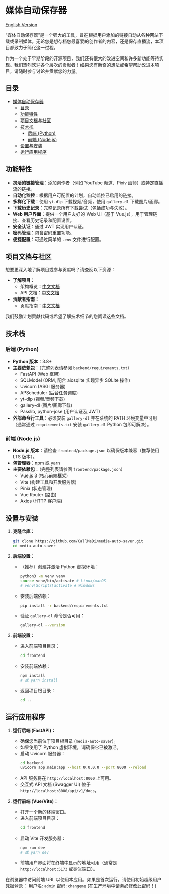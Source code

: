 # 媒体自动保存器

[English Version](README.md)

“媒体自动保存器”是一个强大的工具，旨在根据用户添加的链接自动从各种网站下载或录制媒体。无论您是想存档您最喜爱的创作者的内容，还是保存直播流，本项目都致力于简化这一过程。

作为一个处于早期阶段的开源项目，我们还有很大的改进空间和许多新功能等待实现。我们热烈欢迎各个层次的贡献者！如果您有新奇的想法或希望帮助改进本项目，请随时参与讨论并贡献您的力量。

## 目录

- [媒体自动保存器](#媒体自动保存器)
  - [目录](#目录)
  - [功能特性](#功能特性)
  - [项目文档与社区](#项目文档与社区)
  - [技术栈](#技术栈)
    - [后端 (Python)](#后端-python)
    - [前端 (Node.js)](#前端-nodejs)
  - [设置与安装](#设置与安装)
  - [运行应用程序](#运行应用程序)

## 功能特性

*   **灵活的链接管理**：添加创作者（例如 YouTube 频道、Pixiv 画师）或特定直播流的链接。
*   **自动化监控**：根据用户可配置的计划，自动监控已启用的链接。
*   **多样化下载**：使用 `yt-dlp` 下载视频/音频，使用 `gallery-dl` 下载图片/画廊。
*   **下载历史记录**：完整记录所有下载尝试（包括成功与失败）。
*   **Web 用户界面**：提供一个用户友好的 Web UI（基于 Vue.js），用于管理链接、查看历史记录和配置设置。
*   **安全认证**：通过 JWT 实现用户认证。
*   **密码管理**：包含密码重置功能。
*   **便捷配置**：可通过简单的 `.env` 文件进行配置。

## 项目文档与社区

想要更深入地了解项目或参与贡献吗？请查阅以下资源：

*   **了解项目：**
    *   架构概览：[中文文档](docs/ARCHITECTURE.zh-CN.md)
    *   API 文档：[中文文档](docs/API_DOCUMENTATION.zh-CN.md)
*   **贡献者指南：**
    *   贡献指南：[中文文档](docs/CONTRIBUTING.zh-CN.md)

我们鼓励计划贡献代码或希望了解技术细节的您阅读这些文档。

## 技术栈

### 后端 (Python)

*   **Python 版本**：3.8+
*   **主要依赖包**：（完整列表请参阅 `backend/requirements.txt`）
    *   FastAPI (Web 框架)
    *   SQLModel (ORM, 配合 aiosqlite 实现异步 SQLite 操作)
    *   Uvicorn (ASGI 服务器)
    *   APScheduler (后台任务调度)
    *   yt-dlp (视频/音频下载)
    *   gallery-dl (图片/画廊下载)
    *   Passlib, python-jose (用户认证及 JWT)
*   **外部命令行工具**：必须安装 `gallery-dl` 并在系统的 PATH 环境变量中可用（通常通过 `requirements.txt` 安装 `gallery-dl` Python 包即可解决）。

### 前端 (Node.js)

*   **Node.js 版本**：请检查 `frontend/package.json` 以确保版本兼容（推荐使用 LTS 版本）。
*   **包管理器**：npm 或 yarn
*   **主要依赖包**：（完整列表请参阅 `frontend/package.json`）
    *   Vue.js 3 (核心前端框架)
    *   Vite (构建工具和开发服务器)
    *   Pinia (状态管理)
    *   Vue Router (路由)
    *   Axios (HTTP 客户端)

## 设置与安装

1.  **克隆仓库：**
    ```bash
    git clone https://github.com/CallMeDi/media-auto-saver.git 
    cd media-auto-saver
    ```

2.  **后端设置：**
    *   （推荐）创建并激活 Python 虚拟环境：
        ```bash
        python3 -m venv venv
        source venv/bin/activate # Linux/macOS
        # venv\Scripts\activate # Windows
        ```
    *   安装后端依赖：
        ```bash
        pip install -r backend/requirements.txt
        ```
    *   验证 `gallery-dl` 命令是否可用：
        ```bash
        gallery-dl --version
        ```

3.  **前端设置：**
    *   进入前端项目目录：
        ```bash
        cd frontend
        ```
    *   安装前端依赖：
        ```bash
        npm install
        # 或 yarn install
        ```
    *   返回项目根目录：
        ```bash
        cd ..
        ```

## 运行应用程序

1.  **运行后端 (FastAPI)：**
    *   确保您当前位于项目根目录 (`media-auto-saver`)。
    *   如果使用了 Python 虚拟环境，请确保它已被激活。
    *   启动 Uvicorn 服务器：
        ```bash
        cd backend
        uvicorn app.main:app --host 0.0.0.0 --port 8000 --reload
        ```
    *   API 服务将在 `http://localhost:8000` 上可用。
    *   交互式 API 文档 (Swagger UI) 位于 `http://localhost:8000/api/v1/docs`。

2.  **运行前端 (Vue/Vite)：**
    *   打开一个新的终端窗口。
    *   进入前端项目目录：
        ```bash
        cd frontend
        ```
    *   启动 Vite 开发服务器：
        ```bash
        npm run dev
        # 或 yarn dev
        ```
    *   前端用户界面将在终端中显示的地址可用（通常是 `http://localhost:5173` 或类似端口）。

在浏览器中访问前端 URL 以使用本应用。如果是首次运行，请使用初始超级用户凭据登录：
用户名: `admin`
密码: `changeme` (在生产环境中请务必修改此密码！)
